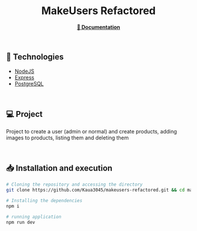 <h1 align="center">MakeUsers Refactored</h1>

<p align="center">
  <a href="./documentation/routes.md">
    <b>📑 Documentation</b>
  </a>
</p>

<br>

## 🚀 Technologies

- [NodeJS](https://nodejs.org/en/)
- [Express](https://expressjs.com/pt-br)
- [PostgreSQL](https://www.postgresql.org/)

<br>

## 💻 Project

Project to create a user (admin or normal) and create products, adding images to products, listing them and deleting them

<br>

## 📥 Installation and execution

```bash
# Cloning the repository and accessing the directory
git clone https://github.com/Kaua3045/makeusers-refactored.git && cd makeUsersV2

# Installing the dependencies
npm i

# running application
npm run dev
```